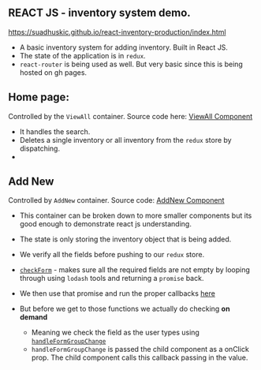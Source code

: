 ## REACT JS - inventory system demo.

https://suadhuskic.github.io/react-inventory-production/index.html

 - A basic inventory system for adding inventory. Built in React JS.
 - The state of the application is in `redux`.
 - `react-router` is being used as well. But very basic since this is being hosted on gh pages.

## Home page:

 Controlled by the `ViewAll` container. Source code here:
 [ViewAll Component](https://github.com/suadhuskic/suadhuskic.github.io/blob/master/react-inventory/src/containers/ViewAll.js)

 - It handles the search.
 - Deletes a single inventory or all inventory from the `redux` store by dispatching.
 -

## Add New

Controlled by `AddNew` container. Source code:
 [AddNew Component](https://github.com/suadhuskic/suadhuskic.github.io/blob/master/react-inventory/src/containers/AddNew.js)

 - This container can be broken down to more smaller components but its good enough to demonstrate react js understanding.

 - The state is only storing the inventory object that is being added.
 - We verify all the fields before pushing to our `redux` store.
  - [`checkForm`](https://github.com/suadhuskic/suadhuskic.github.io/blob/master/react-inventory/src/containers/AddNew.js#LC60) - makes sure all the required fields are not empty by looping through using `lodash` tools and returning a `promise` back.
  - We then use that promise and run the proper callbacks [here](https://github.com/suadhuskic/suadhuskic.github.io/blob/master/react-inventory/src/containers/AddNew.js#LC80)
  - But before we get to those functions we actually do checking __on demand__
    - Meaning we check the field as the user types using  [`handleFormGroupChange`](https://github.com/suadhuskic/suadhuskic.github.io/blob/master/react-inventory/src/containers/AddNew.js#LC115)
    - `handleFormGroupChange` is passed the child component as a onClick prop. The child component calls this callback passing in the value.
